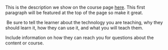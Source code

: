This is the description we show on the course page [here](https://lab.github.com/wsl19930311/peiluofangyou). This first paragraph will be featured at the top of the page so make it great.
​

​
Be sure to tell the learner about the technology you are teaching, why they should learn it, how they can use it, and what you will teach them.
​


Include information on how they can reach you for questions about the content or course. 